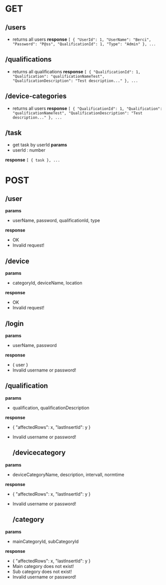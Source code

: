 # GET 

## /users
- returns all users
**response**
`
[
  {
    "UserId": 1,
    "UserName": "Berci",
    "Password": "P@ss",
    "QualificationId": 1,
    "Type": "Admin"
  },
  ...
`

## /qualifications
- returns all qualifications
**response**
`
[
  {
    "QualificationId": 1,
    "Qualification": "qualificationNameTest",
    "QualificationDescription": "Test description..."
  },
  ...
`

## /device-categories
- returns all users
**response**
`
[
  {
    "QualificationId": 1,
    "Qualification": "qualificationNameTest",
    "QualificationDescription": "Test description..."
  },
  ...
`

## /task
- get task by userId
**params**
- userId : number

**response**
`
[
  {
    task
  },
  ...
`


# POST

## /user
**params**
- userName, password, qualificationId, type

**response**
 - OK
 - Invalid request!

## /device
**params**
 - categoryId, deviceName, location

**response**
 - OK
 - Invalid request!

 ## /login
 **params**
  - userName, password

**response**
 - { user }
 - Invalid username or password!

  ## /qualification
 **params**
  - qualification, qualificationDescription

**response**
 - {  "affectedRows": x, "lastInsertId": y }
 - Invalid username or password!

   ## /devicecategory
 **params**
  - deviceCategoryName, description, intervall, normtime

**response**
 - {  "affectedRows": x, "lastInsertId": y }
 - Invalid username or password!

   ## /category
 **params**
  - mainCategoryId, subCategoryId

**response**
 - {  "affectedRows": x, "lastInsertId": y }
 - Main category does not exist!
 - Sub category does not exist!
 - Invalid username or password!
